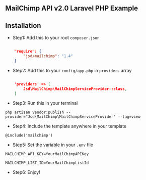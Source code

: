## MailChimp API v2.0 Laravel PHP Example

## Installation

- Step1: Add this to your root `composer.json` 

```json

	"require": {
	    "jsd/mailchimp": "1.4"
	}

```

- Step2: Add this to your `config/app.php` in `providers` array

```json

	'providers' => [
	    Jsd\MailChimp\MailChimpServiceProvider::class,
	]

```

- Step3: Run this in your terminal

`php artisan vendor:publish --provider="Jsd\MailChimp\MailChimpServiceProvider" --tag=view`

- Step4: Include the template anywhere in your template

`@include('mailchimp')`

- Step5: Set the variable in your `.env` file

`MAILCHIMP_API_KEY=YourMailChimpAPIKey`

`MAILCHIMP_LIST_ID=YourMailChimpListId`

- Step6: Enjoy!

